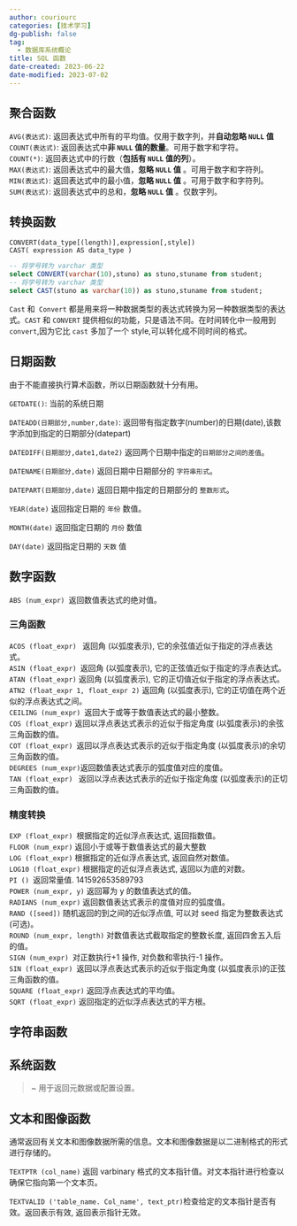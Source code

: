 ```yaml
---
author: couriourc
categories: [技术学习]
dg-publish: false
tag:
  - 数据库系统概论
title: SQL 函数
date-created: 2023-06-22
date-modified: 2023-07-02
---
```


## 聚合函数

`AVG(表达式)`: 返回表达式中所有的平均值。仅用于数字列，并**自动忽略 `NULL` 值**  
`COUNT(表达式)`: 返回表达式中**非 `NULL` 值的数量**。可用于数字和字符。  
`COUNT(*)`: 返回表达式中的行数（**包括有 `NULL` 值的列**）。  
`MAX(表达式)`: 返回表达式中的最大值，**忽略 `NULL` 值** 。可用于数字和字符列。  
`MIN(表达式)`: 返回表达式中的最小值，**忽略 `NULL` 值** 。可用于数字和字符列。  
`SUM(表达式)`: 返回表达式中的总和，**忽略 `NULL` 值** 。仅数字列。

## 转换函数

`CONVERT(data_type[(length)],expression[,style])`  
`CAST( expression AS data_type )`  

```sql
-- 将学号转为 varchar 类型
select CONVERT(varchar(10),stuno) as stuno,stuname from student;
-- 将学号转为 varchar 类型
select CAST(stuno as varchar(10)) as stuno,stuname from student;
```

`Cast` 和` Convert` 都是用来将一种数据类型的表达式转换为另一种数据类型的表达式。`CAST` 和 `CONVERT` 提供相似的功能，只是语法不同。在时间转化中一般用到 `convert`,因为它比 `cast` 多加了一个 style,可以转化成不同时间的格式。

## 日期函数

由于不能直接执行算术函数，所以日期函数就十分有用。

`GETDATE()`: 当前的系统日期

`DATEADD(日期部分,number,date)`: 返回带有指定数字(number)的日期(date),该数字添加到指定的日期部分(datepart)

`DATEDIFF(日期部分,date1,date2)` 返回两个日期中指定的`日期部分之间的差值`。

`DATENAME(日期部分,date)` 返回日期中日期部分的 `字符串形式`。

`DATEPART(日期部分,date)` 返回日期中指定的日期部分的 `整数形式`。  

`YEAR(date)` 返回指定日期的 `年份` 数值。  

`MONTH(date)` 返回指定日期的 `月份` 数值

`DAY(date)` 返回指定日期的 `天数` 值

## 数字函数  

`ABS (num_expr) `返回数值表达式的绝对值。

### 三角函数

`ACOS (float_expr) ` 返回角 (以弧度表示), 它的余弦值近似于指定的浮点表达式。  
`ASIN (float_expr) `返回角 (以弧度表示), 它的正弦值近似于指定的浮点表达式。  
`ATAN (float_expr)` 返回角 (以弧度表示), 它的正切值近似于指定的浮点表达式。  
`ATN2 (float_expr 1, float_expr 2)` 返回角 (以弧度表示), 它的正切值在两个近似的浮点表达式之间。  
`CEILING (num_expr) `返回大于或等于数值表达式的最小整数。  
`COS (float_expr)` 返回以浮点表达式表示的近似于指定角度 (以弧度表示)的余弦三角函数的值。  
`COT (float_expr) `返回以浮点表达式表示的近似于指定角度 (以弧度表示)的余切三角函数的值。  
`DEGREES (num_expr)`返回数值表达式表示的弧度值对应的度值。  
`TAN (float_expr) ` 返回以浮点表达式表示的近似于指定角度 (以弧度表示)的正切三角函数的值。

### 精度转换

`EXP (float_expr) `根据指定的近似浮点表达式, 返回指数值。  
`FLOOR (num_expr)` 返回小于或等于数值表达式的最大整数  
`LOG (float_expr)` 根据指定的近似浮点表达式, 返回自然对数值。  
`LOG10 (float_expr)` 根据指定的近似浮点表达式, 返回以为底的对数。  
`PI () `返回常量值. 141592653589793  
`POWER (num_expr, y)` 返回幂为 y 的数值表达式的值。  
`RADIANS (num_expr)` 返回数值表达式表示的度值对应的弧度值。  
`RAND ([seed])` 随机返回的到之间的近似浮点值, 可以对 seed 指定为整数表达式 (可选)。  
`ROUND (num_expr, length)` 对数值表达式截取指定的整数长度, 返回四舍五入后的值。  
`SIGN (num_expr) `对正数执行+1 操作, 对负数和零执行-1 操作。  
`SIN (float_expr) `返回以浮点表达式表示的近似于指定角度 (以弧度表示)的正弦三角函数的值。  
`SQUARE (float_expr)` 返回浮点表达式的平均值。  
`SQRT (float_expr)` 返回指定的近似浮点表达式的平方根。

## 字符串函数

## 系统函数

> ~ 用于返回元数据或配置设置。

## 文本和图像函数

通常返回有关文本和图像数据所需的信息。文本和图像数据是以二进制格式的形式进行存储的。

`TEXTPTR (col_name)` 返回 varbinary 格式的文本指针值。对文本指针进行检查以确保它指向第一个文本页。

`TEXTVALID ('table_name. Col_name', text_ptr)`检查给定的文本指针是否有效。返回表示有效, 返回表示指针无效。  
